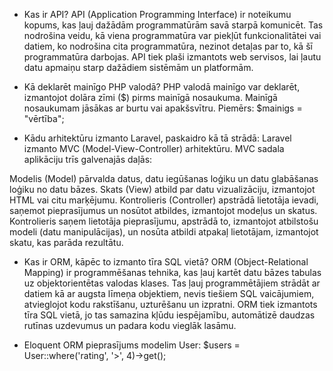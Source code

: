 * Kas ir API?
API (Application Programming Interface) ir noteikumu kopums, kas ļauj dažādām programmatūrām savā starpā komunicēt. Tas nodrošina veidu, kā viena programmatūra var piekļūt funkcionalitātei vai datiem, ko nodrošina cita programmatūra, nezinot detaļas par to, kā šī programmatūra darbojas. API tiek plaši izmantots web servisos, lai ļautu datu apmaiņu starp dažādiem sistēmām un platformām.

* Kā deklarēt mainīgo PHP valodā?
PHP valodā mainīgo var deklarēt, izmantojot dolāra zīmi ($) pirms mainīgā nosaukuma. Mainīgā nosaukumam jāsākas ar burtu vai apakšsvītru. Piemērs: $mainigs = "vērtība";

* Kādu arhitektūru izmanto Laravel, paskaidro kā tā strādā:
Laravel izmanto MVC (Model-View-Controller) arhitektūru. MVC sadala aplikāciju trīs galvenajās daļās:

Modelis (Model) pārvalda datus, datu iegūšanas loģiku un datu glabāšanas loģiku no datu bāzes.
Skats (View) atbild par datu vizualizāciju, izmantojot HTML vai citu marķējumu.
Kontrolieris (Controller) apstrādā lietotāja ievadi, saņemot pieprasījumus un nosūtot atbildes, izmantojot modeļus un skatus.
Kontrolieris saņem lietotāja pieprasījumu, apstrādā to, izmantojot atbilstošu modeli (datu manipulācijas), un nosūta atbildi atpakaļ lietotājam, izmantojot skatu, kas parāda rezultātu.

* Kas ir ORM, kāpēc to izmanto tīra SQL vietā?
ORM (Object-Relational Mapping) ir programmēšanas tehnika, kas ļauj kartēt datu bāzes tabulas uz objektorientētas valodas klases. Tas ļauj programmētājiem strādāt ar datiem kā ar augsta līmeņa objektiem, nevis tiešiem SQL vaicājumiem, atvieglojot kodu rakstīšanu, uzturēšanu un izpratni. ORM tiek izmantots tīra SQL vietā, jo tas samazina kļūdu iespējamību, automātizē daudzas rutīnas uzdevumus un padara kodu vieglāk lasāmu.

* Eloquent ORM pieprasījums modelim User:
$users = User::where('rating', '>', 4)->get();
